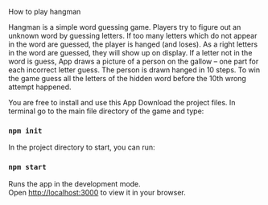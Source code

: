 How to play hangman

Hangman is a simple word guessing game. Players try to figure out an unknown word by guessing letters. If too many letters which do not appear in the word are guessed, the player is hanged (and loses). As a right letters in the word are guessed, they will show up on display. If a letter not in the word is guess, App draws a picture of a person on the gallow – one part for each incorrect letter guess. The person is drawn hanged in 10 steps. To win the game guess all the letters of the hidden word before the 10th wrong attempt happened.

You are free to install and use this App
Download the project files.
In terminal go to the main file directory of the game and type:
### `npm init`
In the project directory to start, you can run:
### `npm start`

Runs the app in the development mode.\
Open [http://localhost:3000](http://localhost:3000) to view it in your browser.

